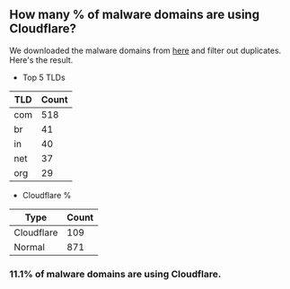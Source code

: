## How many % of malware domains are using Cloudflare?


We downloaded the malware domains from [here](https://urlhaus.abuse.ch) and filter out duplicates.
Here's the result.


[//]: # (start replacement)


- Top 5 TLDs

| TLD | Count |
| --- | --- |
| com | 518 |
| br | 41 |
| in | 40 |
| net | 37 |
| org | 29 |


- Cloudflare %

| Type | Count |
| --- | --- |
| Cloudflare | 109 |
| Normal | 871 |


### 11.1% of malware domains are using Cloudflare.